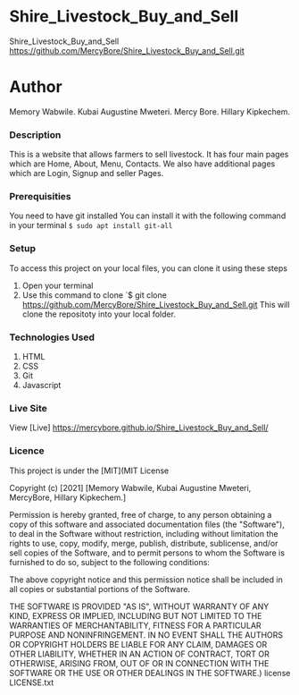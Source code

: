 # Shire_Livestock_Buy_and_Sell
 Shire_Livestock_Buy_and_Sell https://github.com/MercyBore/Shire_Livestock_Buy_and_Sell.git
# Author
Memory Wabwile.
Kubai Augustine Mweteri.
Mercy Bore.
Hillary Kipkechem.
### Description
This is a website that allows farmers to sell livestock. It has four main pages which are Home, About, Menu, Contacts.
We also have additional pages which are Login, Signup and seller Pages.
### Prerequisities
You need to have git installed
You can install it with the following command in your terminal
`$ sudo apt install git-all`
### Setup
To access this project on your local files, you can clone it using these steps
1. Open your terminal
2. Use this command to clone `$ git clone
https://github.com/MercyBore/Shire_Livestock_Buy_and_Sell.git
This will clone the repositoty into your local folder.
### Technologies Used
1. HTML
2. CSS
3. Git
4. Javascript
### Live Site
View [Live]  https://mercybore.github.io/Shire_Livestock_Buy_and_Sell/

### Licence
This project is under the  [MIT](MIT License

Copyright (c) [2021] [Memory Wabwile, Kubai Augustine Mweteri, MercyBore, Hillary Kipkechem.]

Permission is hereby granted, free of charge, to any person obtaining a copy
of this software and associated documentation files (the "Software"), to deal
in the Software without restriction, including without limitation the rights
to use, copy, modify, merge, publish, distribute, sublicense, and/or sell
copies of the Software, and to permit persons to whom the Software is
furnished to do so, subject to the following conditions:

The above copyright notice and this permission notice shall be included in all
copies or substantial portions of the Software.

THE SOFTWARE IS PROVIDED "AS IS", WITHOUT WARRANTY OF ANY KIND, EXPRESS OR
IMPLIED, INCLUDING BUT NOT LIMITED TO THE WARRANTIES OF MERCHANTABILITY,
FITNESS FOR A PARTICULAR PURPOSE AND NONINFRINGEMENT. IN NO EVENT SHALL THE
AUTHORS OR COPYRIGHT HOLDERS BE LIABLE FOR ANY CLAIM, DAMAGES OR OTHER
LIABILITY, WHETHER IN AN ACTION OF CONTRACT, TORT OR OTHERWISE, ARISING FROM,
OUT OF OR IN CONNECTION WITH THE SOFTWARE OR THE USE OR OTHER DEALINGS IN THE
SOFTWARE.)
 license LICENSE.txt